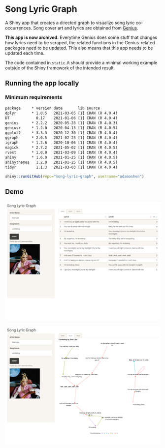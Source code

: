 # Song Lyric Graph

A Shiny app that creates a directed graph to visualize song lyric
co-occurrences. Song cover art and lyrics are obtained from
[Genius](https://genius.com).

**This app is now archived.** Everytime Genius does some stuff that changes how
lyrics need to be scraped, the related functions in the Genius-related
packages need to be updated. This also means that this app needs to be updated
each time.

The code contained in `static.R` should provide a minimal working example
outside of the Shiny framework of the intended result.

## Running the app locally

### Minimum requirements

```
package     * version date       lib source        
dplyr       * 1.0.5   2021-03-05 [1] CRAN (R 4.0.4)
DT            0.17    2021-01-06 [1] CRAN (R 4.0.4)
genius      * 2.2.2   2020-05-28 [1] CRAN (R 4.0.3)
geniusr     * 1.2.0   2020-04-13 [1] CRAN (R 4.0.5)
ggplot2     * 3.3.3   2020-12-30 [1] CRAN (R 4.0.4)
ggraph      * 2.0.5   2021-02-23 [1] CRAN (R 4.0.4)
igraph      * 1.2.6   2020-10-06 [1] CRAN (R 4.0.4)
magick      * 2.7.2   2021-05-02 [1] CRAN (R 4.0.5)
rvest       * 1.0.0   2021-03-09 [1] CRAN (R 4.0.4)
shiny       * 1.6.0   2021-01-25 [1] CRAN (R 4.0.5)
shinythemes   1.2.0   2021-01-25 [1] CRAN (R 4.0.5)
tidyr         1.1.3   2021-03-03 [1] CRAN (R 4.0.4)
```

```r
shiny::runGitHub(repo="song-lyric-graph", username="adamoshen")
```

## Demo

![Data tab](./images/preview1.png)

![Plot tab](./images/preview2.png)
